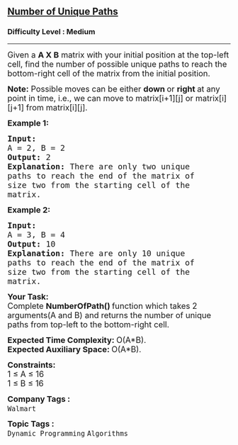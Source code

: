 <h2><a href="https://www.geeksforgeeks.org/problems/number-of-unique-paths5339/1">Number of Unique Paths</a></h2><h3>Difficulty Level : Medium</h3><hr><div class="problems_problem_content__Xm_eO"><p><span style="font-size:18px">Given a <strong>A&nbsp;X B</strong> matrix with your initial position at the top-left cell, find the number of possible unique paths to reach the bottom-right cell of the matrix from the initial position.</span></p>

<p><span style="font-size:18px"><strong>Note:</strong> Possible moves can be either <strong>down </strong>or <strong>right </strong>at any point in time, i.e., we can move to matrix[i+1][j] or matrix[i][j+1] from matrix[i][j].</span></p>

<p><span style="font-size:18px"><strong>Example 1:</strong></span></p>

<pre><span style="font-size:18px"><strong>Input:
</strong>A = 2, B = 2
<strong>Output: </strong>2<strong>
Explanation:</strong> There are only two unique
paths to reach the end of the matrix of
size two from the starting cell of the
matrix.</span>
</pre>

<p><span style="font-size:18px"><strong>Example 2:</strong></span></p>

<pre><span style="font-size:18px"><strong>Input:
</strong>A = 3, B = 4
<strong>Output: </strong>10<strong>
Explanation:</strong> There are only 10 unique
paths to reach the end of the matrix of
size two from the starting cell of the
matrix.</span></pre>

<p><strong><span style="font-size:18px">Your Task:</span></strong><br>
<span style="font-size:18px">Complete <strong>NumberOfPath()&nbsp;</strong>function which takes 2 arguments(A and B) and returns the number of unique paths from top-left to the bottom-right cell.</span></p>

<p><span style="font-size:18px"><strong>Expected Time Complexity:&nbsp;</strong>O(A*B).<br>
<strong>Expected Auxiliary Space:&nbsp;</strong>O(A*B).</span></p>

<p><span style="font-size:18px"><strong>Constraints:</strong></span><br>
<span style="font-size:18px">1 ≤ A ≤ 16<br>
1 ≤ B ≤ 16</span></p>
</div><p><span style=font-size:18px><strong>Company Tags : </strong><br><code>Walmart</code>&nbsp;<br><p><span style=font-size:18px><strong>Topic Tags : </strong><br><code>Dynamic Programming</code>&nbsp;<code>Algorithms</code>&nbsp;